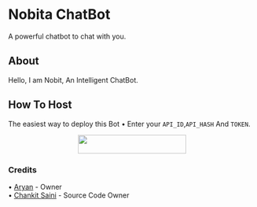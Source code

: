# Nobita ChatBot
A powerful chatbot to chat with you.

## About
Hello, I am Nobit, An Intelligent ChatBot.
## How To Host
The easiest way to deploy this Bot
• Enter your ```API_ID```,```API_HASH``` And ```TOKEN```.
<p align="center"><a href="https://heroku.com/deploy?template=https://github.com/stark-Prince/ChatBot"> <img src="https://img.shields.io/badge/Deploy%20To%20Heroku-blueviolet?style=for-the-badge&logo=heroku" width="220" height="38.45"/></a></p>
 
### Credits
• [Aryan](https://github.com/stark-Prince) - Owner\
• [Chankit Saini](https://github.com/NeuroticCoders) - Source Code Owner
